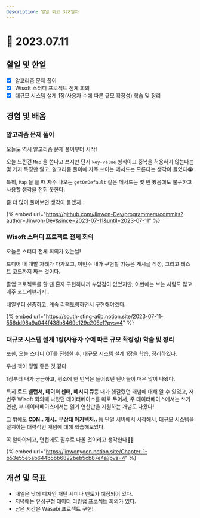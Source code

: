 ```yaml
---
description: 일일 회고 328일차
---
```


# 🙂 2023.07.11

## 할일 및 한일&#x20;

* [x] 알고리즘 문제 풀이&#x20;
* [x] Wisoft 스터디 프로젝트 전체 회의&#x20;
* [x] 대규모 시스템 설계 1장(사용자 수에 따른 규모 확장성) 학습 및 정리&#x20;

## 경험 및 배움&#x20;

### 알고리즘 문제 풀이&#x20;

오늘도 역시 알고리즘 문제 풀이부터 시작!

오늘 느낀건 `Map` 을 쓴다고 쓰지만 단지 `key-value` 형식이고 중복을 허용하지 않는다는 몇 가지 특징만 알고, 알고리즘 풀이에 자주 쓰이는 메서드는 모른다는 생각이 들었다😭

특히, `Map` 을 쓸 때 자주 나오는 `getOrDefault` 같은 메서드는 몇 번 봤음에도 불구하고 사용할 생각을 전혀 못한다.

좀 더 많이 풀어보면 생각이 들겠지..

{% embed url="https://github.com/Jinwon-Dev/programmers/commits?author=Jinwon-Dev&since=2023-07-11&until=2023-07-11" %}

### Wisoft 스터디 프로젝트 전체 회의&#x20;

오늘은 스터디 전체 회의가 있는날!

드디어 내 개발 차례가 다가오고, 이번주 내가 구현할 기능은 게시글 작성, 그리고 테스트 코드까지 짜는 것이다.

졸업 프로젝트를 할 땐 혼자 구현하니까 부담감이 없었지만, 이번에는 보는 사람도 많고 매주 코드리뷰까지..

내일부터 신중하고, 계속 리팩토링하면서 구현해야겠다.

{% embed url="https://south-sting-a6b.notion.site/2023-07-11-556dd98a9a044f438b8469c129c206e1?pvs=4" %}

### 대규모 시스템 설계 1장(사용자 수에 따른 규모 확장성) 학습 및 정리&#x20;

또한, 오늘 스터디 OT를 진행한 후, 대규모 시스템 설계 1장을 학습, 정리하였다.

우선 책이 정말 좋은 것 같다.

1장부터 내가 궁금하고, 평소에 한 번씩은 들어봤던 단어들이 매우 많이 나왔다.

특히 **로드 밸런서, 데이터 센터, 메시지 큐**등 내가 헷갈렸던 개념에 대해 알 수 있었고, 저번주 Wisoft 회의때 나왔던 데이터베이스를 따로 두어서, 주 데이터베이스에서는 쓰기 연산, 부 데이터베이스에서는 읽기 연산만을 지원하는 개념도 나왔다!

그 밖에도 **CDN.. 캐시.. 무상태 아키텍처..** 등 단일 서버에서 시작해서, 대규모 시스템을 설계하는 대략적인 개념에 대해 학습해보았다.

꼭 알아야되고, 면접에도 필수로 나올 것이라고 생각한다👍🏻

{% embed url="https://jinwonyoon.notion.site/Chapter-1-b53e55e5ab644b5bb6822beb5cb87e4a?pvs=4" %}

## 개선 및 목표&#x20;

* 내일은 낮에 디자인 패턴 세미나 멘토가 예정되어 있다.&#x20;
* 저녁에는 유성구청 데이터 리빙랩 프로젝트 회의가 있다.&#x20;
* 남은 시간은 Wasabi 프로젝트 구현!&#x20;
